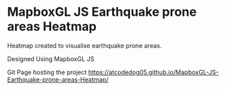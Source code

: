# MapboxGL JS Earthquake prone areas Heatmap

Heatmap created to visualise earthquake prone areas.

Designed Using MapboxGL JS 

Git Page hosting the project https://atcodedog05.github.io/MapboxGL-JS-Earthquake-prone-areas-Heatmap/
